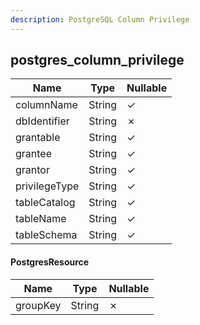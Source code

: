 ```yaml
---
description: PostgreSQL Column Privilege
---
```

postgres_column_privilege
-------------------------

| **Name**      | **Type** | **Nullable** |
| ------------- | -------- | ------------ |
| columnName    | String   | &check;      |
| dbIdentifier  | String   | &cross;      |
| grantable     | String   | &check;      |
| grantee       | String   | &check;      |
| grantor       | String   | &check;      |
| privilegeType | String   | &check;      |
| tableCatalog  | String   | &check;      |
| tableName     | String   | &check;      |
| tableSchema   | String   | &check;      |

#### PostgresResource
| **Name** | **Type** | **Nullable** |
| -------- | -------- | ------------ |
| groupKey | String   | &cross;      |
